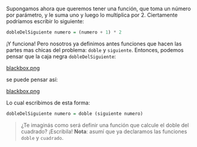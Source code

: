 Supongamos ahora que queremos tener una función, que toma un número por parámetro, y le suma uno y luego lo multiplica por 2. Ciertamente podríamos escribir lo siguiente:

```haskell
dobleDelSiguiente numero = (numero + 1) * 2
```

¡Y funciona! Pero nosotros ya definimos antes funciones que hacen las partes mas chicas del problema: `doble` y `siguiente`. Entonces, podemos pensar que la caja negra `dobleDelSiguiente`:


[blackbox.png](https://raw.githubusercontent.com/pdep-utn/mumuki-funcional-guia-0/images/blackbox_succ_double.png)

se puede pensar así:

[blackbox.png](https://raw.githubusercontent.com/pdep-utn/mumuki-funcional-guia-0/images/blackbox_succ_double_composition.png)

Lo cual escribimos de esta forma:

```haskell
dobleDelSiguiente numero = doble (siguiente numero)
```

> ¿Te imaginás como será definir una función que calcule el doble del cuadrado? ¡Escribila!
> **Nota**: asumí que ya declaramos las funciones `doble` y `cuadrado`.



